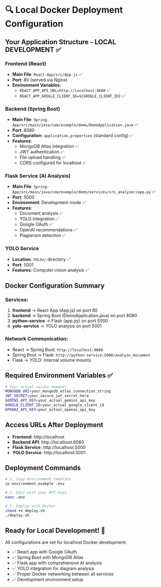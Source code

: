 # 🔍 Local Docker Deployment Configuration

## Your Application Structure - LOCAL DEVELOPMENT ✅

### **Frontend (React)**
- **Main File**: `React-App/src/App.js` ✅
- **Port**: 80 (served via Nginx)
- **Environment Variables**: 
  - `REACT_APP_API_URL=http://localhost:8080` ✅
  - `REACT_APP_GOOGLE_CLIENT_ID=${GOOGLE_CLIENT_ID}` ✅

### **Backend (Spring Boot)**
- **Main File**: `Spring-App/src/main/java/com/example/demo/DemoApplication.java` ✅
- **Port**: 8080
- **Configuration**: `application.properties` (standard config) ✅
- **Features**:
  - MongoDB Atlas integration ✅
  - JWT authentication ✅
  - File upload handling ✅
  - CORS configured for localhost ✅

### **Flask Service (AI Analysis)**
- **Main File**: `Spring-App/src/main/java/com/example/demo/services/srs_analyzer/app.py` ✅
- **Port**: 5000
- **Environment**: Development mode ✅
- **Features**:
  - Document analysis ✅
  - YOLO integration ✅
  - Google OAuth ✅
  - OpenAI recommendations ✅
  - Plagiarism detection ✅

### **YOLO Service**
- **Location**: `YOLOv/` directory ✅
- **Port**: 5001
- **Features**: Computer vision analysis ✅

## Docker Configuration Summary

### Services:
1. **frontend** → React App (App.js) on port 80
2. **backend** → Spring Boot (DemoApplication.java) on port 8080  
3. **python-service** → Flask (app.py) on port 5000
4. **yolo-service** → YOLO analysis on port 5001

### Network Communication:
- React → Spring Boot: `http://localhost:8080`
- Spring Boot → Flask: `http://python-service:5000/analyze_document`
- Flask → YOLO: Internal volume mounts

## Required Environment Variables ✅

```bash
# Your actual values needed:
MONGODB_URI=your_mongodb_atlas_connection_string
JWT_SECRET=your_secure_jwt_secret_here
GEMINI_API_KEY=your_actual_gemini_api_key
GOOGLE_CLIENT_ID=your_actual_google_client_id
OPENAI_API_KEY=your_actual_openai_api_key
```

## Access URLs After Deployment

- **Frontend**: http://localhost
- **Backend API**: http://localhost:8080
- **Flask Service**: http://localhost:5000
- **YOLO Service**: http://localhost:5001

## Deployment Commands

```bash
# 1. Copy environment template
cp environment.example .env

# 2. Edit with your API keys
nano .env

# 3. Deploy with Docker
chmod +x deploy.sh
./deploy.sh
```

## Ready for Local Development! 🚀

All configurations are set for localhost Docker development:
- ✅ React app with Google OAuth
- ✅ Spring Boot with MongoDB Atlas
- ✅ Flask app with comprehensive AI analysis
- ✅ YOLO integration for diagram analysis
- ✅ Proper Docker networking between all services
- ✅ Development environment setup 